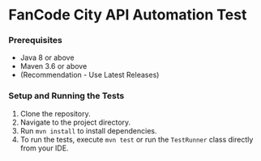 # FanCode City API Automation Test

### Prerequisites
- Java 8 or above
- Maven 3.6 or above
- (Recommendation - Use Latest Releases)

### Setup and Running the Tests
1. Clone the repository.
2. Navigate to the project directory.
3. Run `mvn install` to install dependencies.
4. To run the tests, execute `mvn test` or run the `TestRunner` class directly from your IDE.
